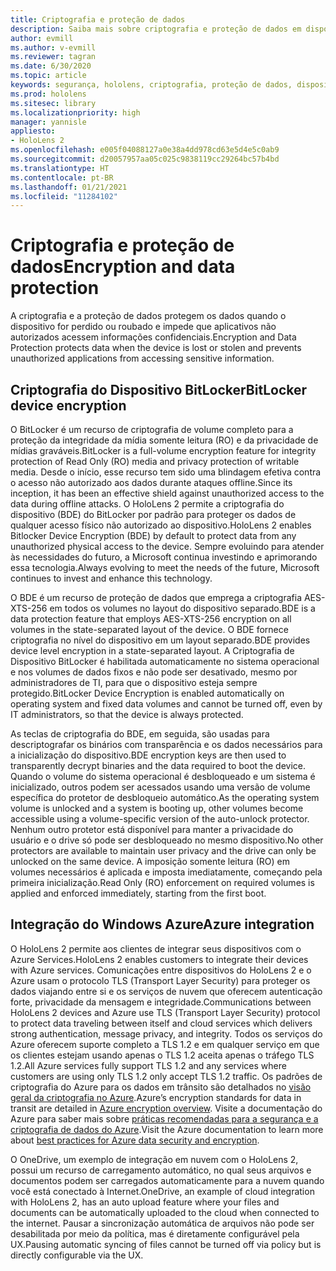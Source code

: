 ```yaml
---
title: Criptografia e proteção de dados
description: Saiba mais sobre criptografia e proteção de dados em dispositivos HoloLens 2, incluindo integração com o BitLocker e o Azure.
author: evmill
ms.author: v-evmill
ms.reviewer: tagran
ms.date: 6/30/2020
ms.topic: article
keywords: segurança, hololens, criptografia, proteção de dados, dispositivo BitLocker, BitLocker, criptografia BitLocker, integração com o Azure
ms.prod: hololens
ms.sitesec: library
ms.localizationpriority: high
manager: yannisle
appliesto:
- HoloLens 2
ms.openlocfilehash: e005f04088127a0e38a4dd978cd63e5d4e5c0ab9
ms.sourcegitcommit: d20057957aa05c025c9838119cc29264bc57b4bd
ms.translationtype: HT
ms.contentlocale: pt-BR
ms.lasthandoff: 01/21/2021
ms.locfileid: "11284102"
---
```

# <span data-ttu-id="575c9-104">Criptografia e proteção de dados</span><span class="sxs-lookup"><span data-stu-id="575c9-104">Encryption and data protection</span></span>

<span data-ttu-id="575c9-105">A criptografia e a proteção de dados protegem os dados quando o dispositivo for perdido ou roubado e impede que aplicativos não autorizados acessem informações confidenciais.</span><span class="sxs-lookup"><span data-stu-id="575c9-105">Encryption and Data Protection protects data when the device is lost or stolen and prevents unauthorized applications from accessing sensitive information.</span></span>

## <span data-ttu-id="575c9-106">Criptografia do Dispositivo BitLocker</span><span class="sxs-lookup"><span data-stu-id="575c9-106">BitLocker device encryption</span></span>

<span data-ttu-id="575c9-107">O BitLocker é um recurso de criptografia de volume completo para a proteção da integridade da mídia somente leitura (RO) e da privacidade de mídias graváveis.</span><span class="sxs-lookup"><span data-stu-id="575c9-107">BitLocker is a full-volume encryption feature for integrity protection of Read Only (RO) media and privacy protection of writable media.</span></span>  <span data-ttu-id="575c9-108">Desde o início, esse recurso tem sido uma blindagem efetiva contra o acesso não autorizado aos dados durante ataques offline.</span><span class="sxs-lookup"><span data-stu-id="575c9-108">Since its inception, it has been an effective shield against unauthorized access to the data during offline attacks.</span></span> <span data-ttu-id="575c9-109">O HoloLens 2 permite a criptografia do dispositivo (BDE) do BitLocker por padrão para proteger os dados de qualquer acesso físico não autorizado ao dispositivo.</span><span class="sxs-lookup"><span data-stu-id="575c9-109">HoloLens 2 enables Bitlocker Device Encryption (BDE) by default to protect data from any unauthorized physical access to the device.</span></span> <span data-ttu-id="575c9-110">Sempre evoluindo para atender às necessidades do futuro, a Microsoft continua investindo e aprimorando essa tecnologia.</span><span class="sxs-lookup"><span data-stu-id="575c9-110">Always evolving to meet the needs of the future, Microsoft continues to invest and enhance this technology.</span></span>

<span data-ttu-id="575c9-111">O BDE é um recurso de proteção de dados que emprega a criptografia AES-XTS-256 em todos os volumes no layout do dispositivo separado.</span><span class="sxs-lookup"><span data-stu-id="575c9-111">BDE is a data protection feature that employs AES-XTS-256 encryption on all volumes in the state-separated layout of the device.</span></span> <span data-ttu-id="575c9-112">O BDE fornece criptografia no nível do dispositivo em um layout separado.</span><span class="sxs-lookup"><span data-stu-id="575c9-112">BDE provides device level encryption in a state-separated layout.</span></span> <span data-ttu-id="575c9-113">A Criptografia de Dispositivo BitLocker é habilitada automaticamente no sistema operacional e nos volumes de dados fixos e não pode ser desativado, mesmo por administradores de TI, para que o dispositivo esteja sempre protegido.</span><span class="sxs-lookup"><span data-stu-id="575c9-113">BitLocker Device Encryption is enabled automatically on operating system and fixed data volumes and cannot be turned off, even by IT administrators, so that the device is always protected.</span></span>

<span data-ttu-id="575c9-114">As teclas de criptografia do BDE, em seguida, são usadas para descriptografar os binários com transparência e os dados necessários para a inicialização do dispositivo.</span><span class="sxs-lookup"><span data-stu-id="575c9-114">BDE encryption keys are then used to transparently decrypt binaries and the data required to boot the device.</span></span> <span data-ttu-id="575c9-115">Quando o volume do sistema operacional é desbloqueado e um sistema é inicializado, outros podem ser acessados usando uma versão de volume específica do protetor de desbloqueio automático.</span><span class="sxs-lookup"><span data-stu-id="575c9-115">As the operating system volume is unlocked and a system is booting up, other volumes become accessible using a volume-specific version of the auto-unlock protector.</span></span> <span data-ttu-id="575c9-116">Nenhum outro protetor está disponível para manter a privacidade do usuário e o drive só pode ser desbloqueado no mesmo dispositivo.</span><span class="sxs-lookup"><span data-stu-id="575c9-116">No other protectors are available to maintain user privacy and the drive can only be unlocked on the same device.</span></span> <span data-ttu-id="575c9-117">A imposição somente leitura (RO) em volumes necessários é aplicada e imposta imediatamente, começando pela primeira inicialização.</span><span class="sxs-lookup"><span data-stu-id="575c9-117">Read Only (RO) enforcement on required volumes is applied and enforced immediately, starting from the first boot.</span></span>

## <span data-ttu-id="575c9-118">Integração do Windows Azure</span><span class="sxs-lookup"><span data-stu-id="575c9-118">Azure integration</span></span> 

<span data-ttu-id="575c9-119">O HoloLens 2 permite aos clientes de integrar seus dispositivos com o Azure Services.</span><span class="sxs-lookup"><span data-stu-id="575c9-119">HoloLens 2 enables customers to integrate their devices with Azure services.</span></span> <span data-ttu-id="575c9-120">Comunicações entre dispositivos do HoloLens 2 e o Azure usam o protocolo TLS (Transport Layer Security) para proteger os dados viajando entre si e os serviços de nuvem que oferecem autenticação forte, privacidade da mensagem e integridade.</span><span class="sxs-lookup"><span data-stu-id="575c9-120">Communications between HoloLens 2 devices and Azure use TLS (Transport Layer Security) protocol to protect data traveling between itself and cloud services which delivers strong authentication, message privacy, and integrity.</span></span> <span data-ttu-id="575c9-121">Todos os serviços do Azure oferecem suporte completo a TLS 1.2 e em qualquer serviço em que os clientes estejam usando apenas o TLS 1.2 aceita apenas o tráfego TLS 1.2.</span><span class="sxs-lookup"><span data-stu-id="575c9-121">All Azure services fully support TLS 1.2 and any services where customers are using only TLS 1.2 only accept TLS 1.2 traffic.</span></span> <span data-ttu-id="575c9-122">Os padrões de criptografia do Azure para os dados em trânsito são detalhados no [visão geral da criptografia no Azure](https://docs.microsoft.com/azure/security/fundamentals/encryption-overview).</span><span class="sxs-lookup"><span data-stu-id="575c9-122">Azure’s encryption standards for data in transit are detailed in [Azure encryption overview](https://docs.microsoft.com/azure/security/fundamentals/encryption-overview).</span></span> <span data-ttu-id="575c9-123">Visite a documentação do Azure para saber mais sobre [práticas recomendadas para a segurança e a criptografia de dados do Azure](https://docs.microsoft.com/azure/security/fundamentals/data-encryption-best-practices).</span><span class="sxs-lookup"><span data-stu-id="575c9-123">Visit the Azure documentation to learn more about [best practices for Azure data security and encryption](https://docs.microsoft.com/azure/security/fundamentals/data-encryption-best-practices).</span></span> 

<span data-ttu-id="575c9-124">O OneDrive, um exemplo de integração em nuvem com o HoloLens 2, possui um recurso de carregamento automático, no qual seus arquivos e documentos podem ser carregados automaticamente para a nuvem quando você está conectado à Internet.</span><span class="sxs-lookup"><span data-stu-id="575c9-124">OneDrive, an example of cloud integration with HoloLens 2, has an auto upload feature where your files and documents can be automatically uploaded to the cloud when connected to the internet.</span></span> <span data-ttu-id="575c9-125">Pausar a sincronização automática de arquivos não pode ser desabilitada por meio da política, mas é diretamente configurável pela UX.</span><span class="sxs-lookup"><span data-stu-id="575c9-125">Pausing automatic syncing of files cannot be turned off via policy but is directly configurable via the UX.</span></span> 
